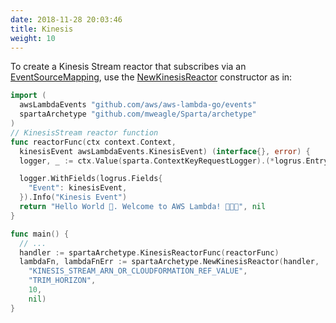 ```yaml
---
date: 2018-11-28 20:03:46
title: Kinesis
weight: 10
---
```


To create a Kinesis Stream reactor that subscribes via an [EventSourceMapping](https://docs.aws.amazon.com/lambda/latest/dg/with-kinesis.html),
use the [NewKinesisReactor](http://localhost:6060/pkg/github.com/mweagle/Sparta/archetype/#NewKinesisReactor) constructor as in:

```go
import (
  awsLambdaEvents "github.com/aws/aws-lambda-go/events"
  spartaArchetype "github.com/mweagle/Sparta/archetype"
)
// KinesisStream reactor function
func reactorFunc(ctx context.Context,
  kinesisEvent awsLambdaEvents.KinesisEvent) (interface{}, error) {
  logger, _ := ctx.Value(sparta.ContextKeyRequestLogger).(*logrus.Entry)

  logger.WithFields(logrus.Fields{
    "Event": kinesisEvent,
  }).Info("Kinesis Event")
  return "Hello World 👋. Welcome to AWS Lambda! 🙌🎉🍾", nil
}

func main() {
  // ...
  handler := spartaArchetype.KinesisReactorFunc(reactorFunc)
  lambdaFn, lambdaFnErr := spartaArchetype.NewKinesisReactor(handler,
    "KINESIS_STREAM_ARN_OR_CLOUDFORMATION_REF_VALUE",
    "TRIM_HORIZON",
    10,
    nil)
}
```